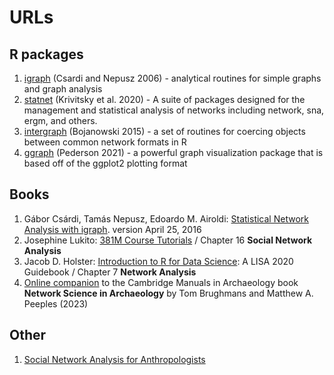 # URLs

## R packages

  1. [igraph](https://igraph.org/) (Csardi and Nepusz 2006) - analytical routines for simple graphs and graph analysis
  2. [statnet](http://statnet.org/) (Krivitsky et al. 2020) - A suite of packages designed for the management and statistical analysis of networks including network, sna, ergm, and others.
  3. [intergraph](https://cran.r-project.org/web/packages/intergraph/intergraph.pdf) (Bojanowski 2015) - a set of routines for coercing objects between common network formats in R
  4. [ggraph](https://cran.r-project.org/package=ggraph) (Pederson 2021) - a powerful graph visualization package that is based off of the ggplot2 plotting format

## Books

  1. Gábor Csárdi, Tamás Nepusz, Edoardo M. Airoldi: [Statistical Network Analysis with igraph](https://dl.icdst.org/pdfs/files3/8d615482cb83825fff008346d7fc666b.pdf). version April 25, 2016
  2. Josephine Lukito: [381M Course Tutorials](https://bookdown.org/josephine_lukito/j381m_tutorials/id_16-igraph.html) / Chapter 16 **Social Network Analysis**
  3. Jacob D. Holster: [Introduction to R for Data Science](https://bookdown.org/jdholster1/idsr/network-analysis.html): A LISA 2020 Guidebook / Chapter 7 **Network Analysis**
  5. [Online companion](https://book.archnetworks.net)  to the Cambridge Manuals in Archaeology book **Network Science in Archaeology** by Tom Brughmans and Matthew A. Peeples (2023)

## Other

  1. [Social Network Analysis for Anthropologists](https://eehh-stanford.github.io/SNA-workshop/intro-igraph.html)
